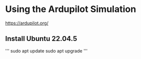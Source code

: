 # Using the Ardupilot Simulation  

https://ardupilot.org/

## Install Ubuntu 22.04.5

'''
sudo apt update 
sudo apt upgrade 
'''

